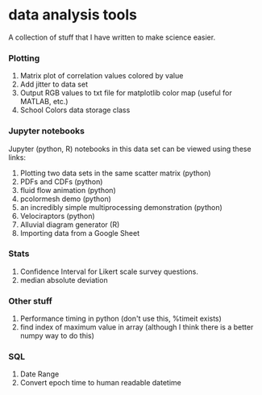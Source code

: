 # data analysis tools
A collection of stuff that I have written to make science easier.

### Plotting

1. Matrix plot of correlation values colored by value
2. Add jitter to data set
3. Output RGB values to txt file for matplotlib color map (useful for MATLAB, etc.)
4. School Colors data storage class

### Jupyter notebooks

Jupyter (python, R) notebooks in this data set can be viewed using these links:

1. Plotting two data sets in the same scatter matrix (python)
2. PDFs and CDFs (python)
3. fluid flow animation (python)
4. pcolormesh demo (python)
5. an incredibly simple multiprocessing demonstration (python)
6. Velociraptors (python)
7. Alluvial diagram generator (R)
8. Importing data from a Google Sheet

### Stats

1. Confidence Interval for Likert scale survey questions.
2. median absolute deviation

### Other stuff

1. Performance timing in python (don't use this, %timeit exists)
2. find index of maximum value in array (although I think there is a better numpy way to do this)

### SQL

1. Date Range
2. Convert epoch time to human readable datetime
